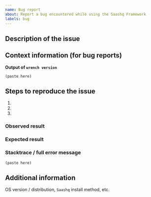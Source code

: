 ```yaml
---
name: Bug report
about: Report a bug encountered while using the Saashq Framework
labels: bug
---
```


<!--
Welcome to the Saashq Framework issue tracker! Before creating an issue, please heed the following:

1. This tracker should only be used to report bugs and request features / enhancements to Saashq
    - For questions and general support, use https://stackoverflow.com/questions/tagged/saashq
    - For documentation issues, refer to https://saashqframework.com/docs/user/en or the developer cheetsheet https://github.com/saashqdevdev/saashq/wiki/Developer-Cheatsheet
2. Use the search function before creating a new issue. Duplicates will be closed and directed to
   the original discussion.
3. When making a bug report, make sure you provide all required information. The easier it is for
   maintainers to reproduce, the faster it'll be fixed.
4. If you think you know what the reason for the bug is, share it with us. Maybe put in a PR 😉
-->

## Description of the issue

## Context information (for bug reports)

**Output of `wrench version`**
```
(paste here)
```

## Steps to reproduce the issue

1.
2.
3.

### Observed result

### Expected result

### Stacktrace / full error message

```
(paste here)
```

## Additional information

OS version / distribution, `Saashq` install method, etc.
